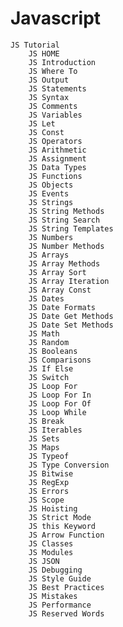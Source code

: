 # Javascript

    JS Tutorial
        JS HOME
        JS Introduction
        JS Where To
        JS Output
        JS Statements
        JS Syntax
        JS Comments
        JS Variables
        JS Let
        JS Const
        JS Operators
        JS Arithmetic
        JS Assignment
        JS Data Types
        JS Functions
        JS Objects
        JS Events
        JS Strings
        JS String Methods
        JS String Search
        JS String Templates
        JS Numbers
        JS Number Methods
        JS Arrays
        JS Array Methods
        JS Array Sort
        JS Array Iteration
        JS Array Const
        JS Dates
        JS Date Formats
        JS Date Get Methods
        JS Date Set Methods
        JS Math
        JS Random
        JS Booleans
        JS Comparisons
        JS If Else
        JS Switch
        JS Loop For
        JS Loop For In
        JS Loop For Of
        JS Loop While
        JS Break
        JS Iterables
        JS Sets
        JS Maps
        JS Typeof
        JS Type Conversion
        JS Bitwise
        JS RegExp
        JS Errors
        JS Scope
        JS Hoisting
        JS Strict Mode
        JS this Keyword
        JS Arrow Function
        JS Classes
        JS Modules
        JS JSON
        JS Debugging
        JS Style Guide
        JS Best Practices
        JS Mistakes
        JS Performance
        JS Reserved Words